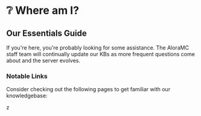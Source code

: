 # ❔ Where am I?
## Our Essentials Guide


If you're here, you're probably looking for some assistance. The AloraMC staff team will continually update our KBs as more frequent questions come about and the server evolves.

### Notable Links
Consider checking out the following pages to get familiar with our knowledgebase:

z
